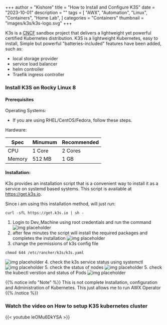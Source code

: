 +++
author = "Kishore"
title = "How to Install and Configure K3S"
date = "2023-10-01"
description = ""
tags = [
    "AWX",
    "Automation",
    "Linux",
    "Containers",
    "Home Lab",
]
categories = "Containers"
thumbnail = "images/k3s/k3s-logo.svg"
+++

K3s is a <a href="https://landscape.cncf.io/">CNCF</a> sandbox project that delivers a lightweight yet powerful certified Kubernetes distribution.
K3S is a lightweight Kubernetes, easy to install, Simple but powerful "batteries-included" features have been added, such as:

- local storage provider
- service load balancer
- helm controller
- Traefik ingress controller



### Install K3S on Rocky Linux 8
#### Prerequisites
Operating Systems:

- If you are using RHEL/CentOS/Fedora, follow these steps.

Hardware:

   Spec | Minumum   | Recommended
--------|-------|------------
 CPU | 1 Core   |   2 Cores
Memory | 512 MB  | 1 GB


#### Installation:

K3s provides an installation script that is a convenient way to install it as a service on systemd based systems. This script is available at https://get.k3s.io.

Since i am using this installation method, will just run:

```shell
curl -sfL https://get.k3s.io | sh -

```
1. Login to Dev_Machine using root credentials and run the command
![img placeholder](/images/k3s/k3s-001.png " ")
2. after few minutes the script will install the required packages and completes the installation
![img placeholder](/images/k3s/k3s-002.png " ")
3. change the permissions of k3s config file
```
chmod 644 /etc/rancher/k3s/k3s.yaml
```
![img placeholder](/images/k3s/k3s-003.png " ")
4. check the k3s service status using systemctl
![img placeholder](/images/k3s/k3s-004.png " ")
5. check the status of nodes
![img placeholder](/images/k3s/k3s-005.png " ")
5. check the kubectl verstion and status of Pods
![img placeholder](/images/k3s/k3s-006.png " ")

{{% notice info "Note" %}}
This is not complete Installation, configuration and Administration of Kubernetes. This just allows me to run AWX Operator
{{% /notice %}}

### Watch the video on How to setup K3S kubernetes cluster

{{< youtube leOMu6DkYSA >}}

<br>
